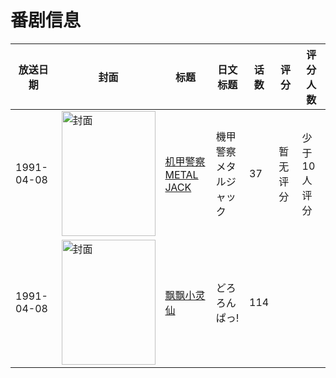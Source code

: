 # 番剧信息

|放送日期|封面|标题|日文标题|话数|评分|评分人数|
|---|---|---|---|---|---|---|
|1991-04-08|<img src="https://lain.bgm.tv/pic/cover/c/9a/da/37398_t82tU.jpg" alt="封面" style="width:150px;height:200px;object-fit:cover;">|[机甲警察METAL JACK](https://bangumi.tv/subject/37398)|機甲警察メタルジャック|37|暂无评分|少于10人评分|
|1991-04-08|<img src="https://lain.bgm.tv/pic/cover/c/ef/7b/189019_t946R.jpg" alt="封面" style="width:150px;height:200px;object-fit:cover;">|[飘飘小灵仙](https://bangumi.tv/subject/189019)|どろろんぱっ!|114|||
